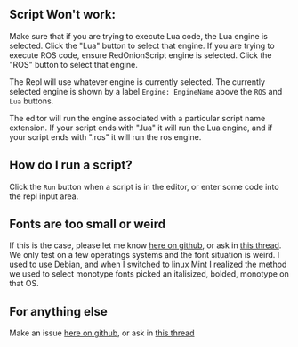 ## Script Won't work:
Make sure that if you are trying to execute Lua code, the Lua engine is selected. Click the "Lua" button to select that engine.
If you are trying to execute ROS code, ensure RedOnionScript engine is selected. Click the "ROS" button to select that engine.

The Repl will use whatever engine is currently selected. The currently selected engine is shown by a label `Engine: EngineName` above the `ROS` and `Lua` buttons.

The editor will run the engine associated with a particular script name extension. If your script ends with ".lua" it will run the Lua engine, and if your script ends with ".ros" it will run the ros engine.

## How do I run a script?
Click the `Run` button when a script is in the editor, or enter some code into the repl input area.

## Fonts are too small or weird
If this is the case, please let me know [here on github](https://github.com/evandisoft/RedOnion/issues), or ask in [this thread](https://forum.kerbalspaceprogram.com/index.php?/topic/183050-redonion-033-unrestricted-in-game-scripting-has-repl-editor-and-intellisense-lua-and-a-custom-jsruby-like-language-implemented-tested-on-ksp-17/&tab=comments#comment-3566618). We only test on a few operatings systems and the font situation is weird. I used to use Debian, and when I switched to linux Mint I realized the method we used to select monotype fonts picked an italisized, bolded, monotype on that OS.

## For anything else
Make an issue [here on github](https://github.com/evandisoft/RedOnion/issues), or ask in [this thread](https://forum.kerbalspaceprogram.com/index.php?/topic/183050-redonion-033-unrestricted-in-game-scripting-has-repl-editor-and-intellisense-lua-and-a-custom-jsruby-like-language-implemented-tested-on-ksp-17/&tab=comments#comment-3566618)
